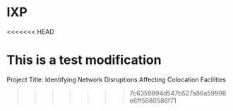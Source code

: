# IXP
<<<<<<< HEAD

This is a test modification
=======
Project Title: Identifying Network Disruptions Affecting Colocation Facilities
>>>>>>> 7c6359894d547b527a89a59996e6ff5680586f71
